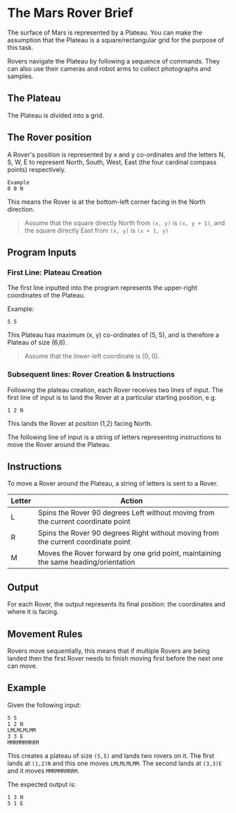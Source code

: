 # The Mars Rover Brief

The surface of Mars is represented by a Plateau. You can make the assumption that the Plateau is a square/rectangular grid for the purpose of this task.

Rovers navigate the Plateau by following a sequence of commands. They can also use their cameras and robot arms to collect photographs and samples.

## The Plateau

The Plateau is divided into a grid.

## The Rover position

A Rover's position is represented by x and y co-ordinates and the letters N, S, W, E to represent North, South, West, East (the four cardinal compass points) respectively.

```
Example
0 0 N
```

This means the Rover is at the bottom-left corner facing in the North direction.

> Assume that the square directly North from `(x, y)` is `(x, y + 1)`, and the square directly East from `(x, y)` is `(x + 1, y)`

## Program Inputs

### First Line: Plateau Creation

The first line inputted into the program represents the upper-right coordinates of the Plateau.

Example:

```
5 5
```

This Plateau has maximum (x, y) co-ordinates of (5, 5), and is therefore a Plateau of size (6,6).

> Assume that the lower-left coordinate is (0, 0).

### Subsequent lines: Rover Creation & Instructions

Following the plateau creation, each Rover receives two lines of input. The first line of input is to land the Rover at a particular starting position, e.g.

```
1 2 N
```

This lands the Rover at position (1,2) facing North.

The following line of input is a string of letters representing instructions to move the Rover around the Plateau.

## Instructions

To move a Rover around the Plateau, a string of letters is sent to a Rover.

| Letter | Action                                                                              |
| ------ | ----------------------------------------------------------------------------------- |
| L      | Spins the Rover 90 degrees Left without moving from the current coordinate point    |
| R      | Spins the Rover 90 degrees Right without moving from the current coordinate point   |
| M      | Moves the Rover forward by one grid point, maintaining the same heading/orientation |

## Output

For each Rover, the output represents its final position: the coordinates and where it is facing.

## Movement Rules

Rovers move sequentially, this means that if multiple Rovers are being landed then the first Rover needs to finish moving first before the next one can move.

## Example

Given the following input:

```
5 5
1 2 N
LMLMLMLMM
3 3 E
MMRMMRMRRM
```

This creates a plateau of size `(5,5)` and lands two rovers on it. The first lands at `(1,2)N` and this one moves `LMLMLMLMM`. The second lands at `(3,3)E` and it moves `MMRMMRMRRM`.

The expected output is:

```
1 3 N
5 1 E
```
